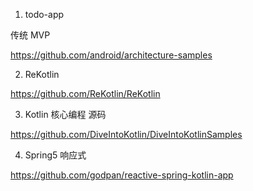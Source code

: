 1. todo-app

传统 MVP  

https://github.com/android/architecture-samples

2. ReKotlin

https://github.com/ReKotlin/ReKotlin

3. Kotlin 核心编程 源码

https://github.com/DiveIntoKotlin/DiveIntoKotlinSamples

4. Spring5 响应式

https://github.com/godpan/reactive-spring-kotlin-app